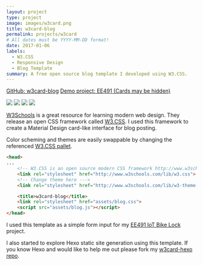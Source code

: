 ```yaml
---
layout: project
type: project
image: images/w3card.png
title: w3card-blog
permalink: projects/w3card
# All dates must be YYYY-MM-DD format!
date: 2017-01-06
labels:
  - W3.CSS
  - Responsive Design
  - Blog Template
summary: A free open source blog template I developed using W3.CSS.
---
```

[GitHub: w3card-blog](https://github.com/rosshiga/w3card-blog)
[Demo project: EE491 (Cards may be hidden) ](https://demo.rosshiga.com)

<div class="ui small rounded images">
  <img class="ui image" src="../images/micromouse-robot.png">
  <img class="ui image" src="../images/micromouse-robot-2.jpg">
  <img class="ui image" src="../images/micromouse.jpg">
  <img class="ui image" src="../images/micromouse-circuit.png">
</div>

[W3Schools](https://www.w3schools.com) is a great resource for learning modern web design.
They release an open CSS framework called [W3.CSS](https://www.w3schools.com/w3css/default.asp).
I used this framework to create a Material Design card-like interface for blog posting.

Color scheming and themes are easily swappable by changing the referenced [W3.CSS pallet](https://www.w3schools.com/w3css/w3css_color_themes.asp). 
```html
<head>
...
    <!-- W3.CSS is an open source modern CSS framework http://www.w3schools.com/w3css/-->
    <link rel="stylesheet" href="http://www.w3schools.com/lib/w3.css">
    <!-- Change theme here ---> 
    <link rel="stylesheet" href="http://www.w3schools.com/lib/w3-theme-green.css">

    <title>w3card-blog</title>
    <link rel="stylesheet" href="assets/blog.css">
    <script src="assets/blog.js"></script>
</head>
```

I used this template as a simple form input for my [EE491 IoT Bike Lock](https://github.com/rosshiga/EE491_IoT) project.

I also started to explore Hexo static site generation using this template. If you know Hexo and would like to help me out please fork my [w3card-hexo repo](https://github.com/rosshiga/w3card-hexo).